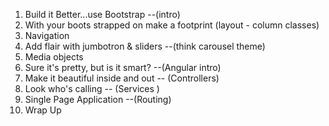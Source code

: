 1. Build it Better...use Bootstrap --(intro)
2. With your boots strapped on make a footprint (layout - column classes)
3. Navigation
4. Add flair with jumbotron & sliders --(think carousel theme)
5. Media objects
6. Sure it's pretty, but is it smart? --(Angular intro)
7. Make it beautiful inside and out -- (Controllers)
8. Look who's calling -- (Services )
9. Single Page Application --(Routing)
10. Wrap Up
